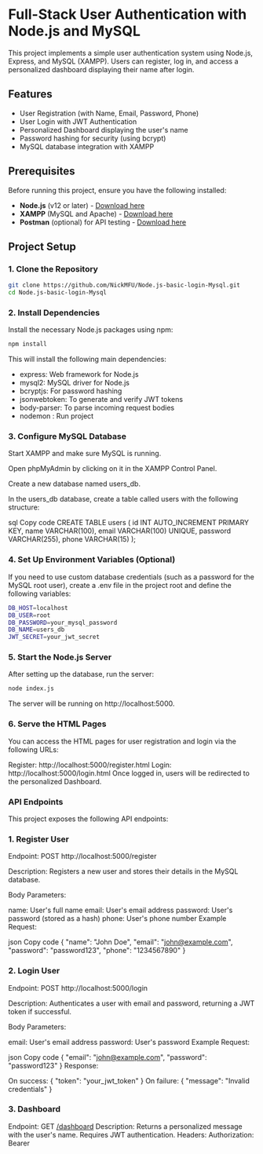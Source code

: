 # Full-Stack User Authentication with Node.js and MySQL

This project implements a simple user authentication system using Node.js, Express, and MySQL (XAMPP). Users can register, log in, and access a personalized dashboard displaying their name after login.

## Features

- User Registration (with Name, Email, Password, Phone)
- User Login with JWT Authentication
- Personalized Dashboard displaying the user's name
- Password hashing for security (using bcrypt)
- MySQL database integration with XAMPP

## Prerequisites

Before running this project, ensure you have the following installed:

- **Node.js** (v12 or later) - [Download here](https://nodejs.org/)
- **XAMPP** (MySQL and Apache) - [Download here](https://www.apachefriends.org/index.html)
- **Postman** (optional) for API testing - [Download here](https://www.postman.com/)

## Project Setup

### 1. Clone the Repository

```bash
git clone https://github.com/NickMFU/Node.js-basic-login-Mysql.git
cd Node.js-basic-login-Mysql
```

### 2. Install Dependencies

Install the necessary Node.js packages using npm:
```bash
npm install
```
This will install the following main dependencies:

- express: Web framework for Node.js
- mysql2: MySQL driver for Node.js
- bcryptjs: For password hashing
- jsonwebtoken: To generate and verify JWT tokens
- body-parser: To parse incoming request bodies
- nodemon : Run project

### 3. Configure MySQL Database
Start XAMPP and make sure MySQL is running.

Open phpMyAdmin by clicking on it in the XAMPP Control Panel.

Create a new database named users_db.

In the users_db database, create a table called users with the following structure:

sql
Copy code
CREATE TABLE users (
    id INT AUTO_INCREMENT PRIMARY KEY,
    name VARCHAR(100),
    email VARCHAR(100) UNIQUE,
    password VARCHAR(255),
    phone VARCHAR(15)
);
### 4. Set Up Environment Variables (Optional)
If you need to use custom database credentials (such as a password for the MySQL root user), create a .env file in the project root and define the following variables:

```bash
DB_HOST=localhost
DB_USER=root
DB_PASSWORD=your_mysql_password
DB_NAME=users_db
JWT_SECRET=your_jwt_secret

```

### 5. Start the Node.js Server
After setting up the database, run the server:

```bash
node index.js
```

The server will be running on http://localhost:5000.

### 6. Serve the HTML Pages
You can access the HTML pages for user registration and login via the following URLs:

Register: http://localhost:5000/register.html
Login: http://localhost:5000/login.html
Once logged in, users will be redirected to the personalized Dashboard.

### API Endpoints
This project exposes the following API endpoints:

### 1. Register User
Endpoint: POST  http://localhost:5000/register

Description: Registers a new user and stores their details in the MySQL database.

Body Parameters:

name: User's full name
email: User's email address
password: User's password (stored as a hash)
phone: User's phone number
Example Request:

json
Copy code
{
  "name": "John Doe",
  "email": "john@example.com",
  "password": "password123",
  "phone": "1234567890"
}
###  2. Login User
Endpoint: POST http://localhost:5000/login

Description: Authenticates a user with email and password, returning a JWT token if successful.

Body Parameters:

email: User's email address
password: User's password
Example Request:

json
Copy code
{
  "email": "john@example.com",
  "password": "password123"
}
Response:

On success: { "token": "your_jwt_token" }
On failure: { "message": "Invalid credentials" }
###  3. Dashboard
Endpoint: GET [/dashboard](http://localhost:5000/dashboard)
Description: Returns a personalized message with the user's name. Requires JWT authentication.
Headers: Authorization: Bearer <JWT token>

